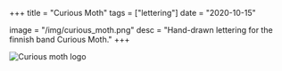 +++
title = "Curious Moth"
tags = ["lettering"]
date = "2020-10-15"

image = "/img/curious_moth.png"
desc = "Hand-drawn lettering for the finnish band Curious Moth."
+++

![Curious moth logo](/img/curious_moth.png "Curious moth logo")
